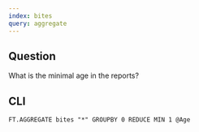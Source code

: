 ```yaml
---
index: bites
query: aggregate
---
```


## Question

What is the minimal age in the reports?

## CLI

```
FT.AGGREGATE bites "*" GROUPBY 0 REDUCE MIN 1 @Age
```
